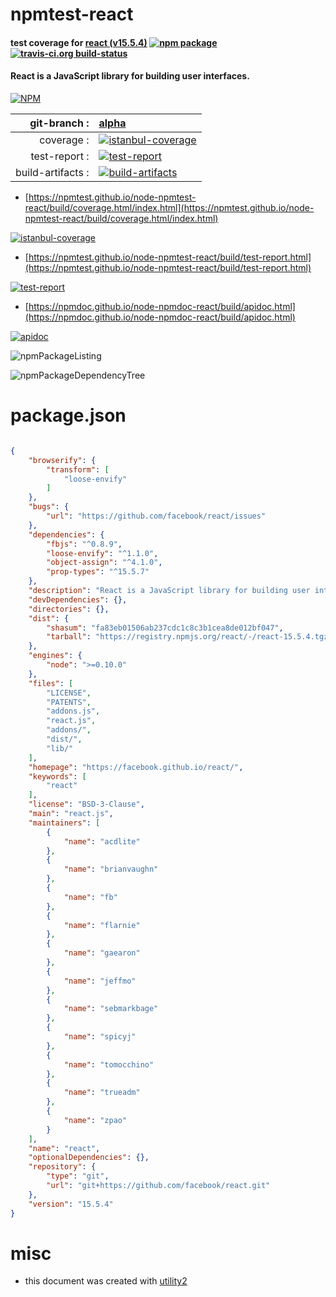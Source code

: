 # npmtest-react

#### test coverage for  [react (v15.5.4)](https://facebook.github.io/react/)  [![npm package](https://img.shields.io/npm/v/npmtest-react.svg?style=flat-square)](https://www.npmjs.org/package/npmtest-react) [![travis-ci.org build-status](https://api.travis-ci.org/npmtest/node-npmtest-react.svg)](https://travis-ci.org/npmtest/node-npmtest-react)

#### React is a JavaScript library for building user interfaces.

[![NPM](https://nodei.co/npm/react.png?downloads=true&downloadRank=true&stars=true)](https://www.npmjs.com/package/react)

| git-branch : | [alpha](https://github.com/npmtest/node-npmtest-react/tree/alpha)|
|--:|:--|
| coverage : | [![istanbul-coverage](https://npmtest.github.io/node-npmtest-react/build/coverage.badge.svg)](https://npmtest.github.io/node-npmtest-react/build/coverage.html/index.html)|
| test-report : | [![test-report](https://npmtest.github.io/node-npmtest-react/build/test-report.badge.svg)](https://npmtest.github.io/node-npmtest-react/build/test-report.html)|
| build-artifacts : | [![build-artifacts](https://npmtest.github.io/node-npmtest-react/glyphicons_144_folder_open.png)](https://github.com/npmtest/node-npmtest-react/tree/gh-pages/build)|

- [https://npmtest.github.io/node-npmtest-react/build/coverage.html/index.html](https://npmtest.github.io/node-npmtest-react/build/coverage.html/index.html)

[![istanbul-coverage](https://npmtest.github.io/node-npmtest-react/build/screenCapture.buildCi.browser.%252Ftmp%252Fbuild%252Fcoverage.lib.html.png)](https://npmtest.github.io/node-npmtest-react/build/coverage.html/index.html)

- [https://npmtest.github.io/node-npmtest-react/build/test-report.html](https://npmtest.github.io/node-npmtest-react/build/test-report.html)

[![test-report](https://npmtest.github.io/node-npmtest-react/build/screenCapture.buildCi.browser.%252Ftmp%252Fbuild%252Ftest-report.html.png)](https://npmtest.github.io/node-npmtest-react/build/test-report.html)

- [https://npmdoc.github.io/node-npmdoc-react/build/apidoc.html](https://npmdoc.github.io/node-npmdoc-react/build/apidoc.html)

[![apidoc](https://npmdoc.github.io/node-npmdoc-react/build/screenCapture.buildCi.browser.%252Ftmp%252Fbuild%252Fapidoc.html.png)](https://npmdoc.github.io/node-npmdoc-react/build/apidoc.html)

![npmPackageListing](https://npmtest.github.io/node-npmtest-react/build/screenCapture.npmPackageListing.svg)

![npmPackageDependencyTree](https://npmtest.github.io/node-npmtest-react/build/screenCapture.npmPackageDependencyTree.svg)



# package.json

```json

{
    "browserify": {
        "transform": [
            "loose-envify"
        ]
    },
    "bugs": {
        "url": "https://github.com/facebook/react/issues"
    },
    "dependencies": {
        "fbjs": "^0.8.9",
        "loose-envify": "^1.1.0",
        "object-assign": "^4.1.0",
        "prop-types": "^15.5.7"
    },
    "description": "React is a JavaScript library for building user interfaces.",
    "devDependencies": {},
    "directories": {},
    "dist": {
        "shasum": "fa83eb01506ab237cdc1c8c3b1cea8de012bf047",
        "tarball": "https://registry.npmjs.org/react/-/react-15.5.4.tgz"
    },
    "engines": {
        "node": ">=0.10.0"
    },
    "files": [
        "LICENSE",
        "PATENTS",
        "addons.js",
        "react.js",
        "addons/",
        "dist/",
        "lib/"
    ],
    "homepage": "https://facebook.github.io/react/",
    "keywords": [
        "react"
    ],
    "license": "BSD-3-Clause",
    "main": "react.js",
    "maintainers": [
        {
            "name": "acdlite"
        },
        {
            "name": "brianvaughn"
        },
        {
            "name": "fb"
        },
        {
            "name": "flarnie"
        },
        {
            "name": "gaearon"
        },
        {
            "name": "jeffmo"
        },
        {
            "name": "sebmarkbage"
        },
        {
            "name": "spicyj"
        },
        {
            "name": "tomocchino"
        },
        {
            "name": "trueadm"
        },
        {
            "name": "zpao"
        }
    ],
    "name": "react",
    "optionalDependencies": {},
    "repository": {
        "type": "git",
        "url": "git+https://github.com/facebook/react.git"
    },
    "version": "15.5.4"
}
```



# misc
- this document was created with [utility2](https://github.com/kaizhu256/node-utility2)
